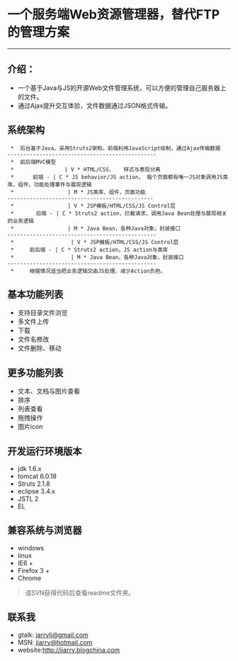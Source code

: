 # 一个服务端Web资源管理器，替代FTP的管理方案 #

---

## 介绍： ##
  * 一个基于Java与JS的开源Web文件管理系统，可以方便的管理自己服务器上的文件。
  * 通过Ajax提升交互体验，文件数据通过JSON格式传输。

## 系统架构 ##
```
 *	后台基于Java，采用Struts2架构，前端利用JavaScript绘制，通过Ajax传输数据
-----------------------------------------------
 *	前后端MVC模型
 *     	          | V * HTML/CSS，	样式与表现分离
 *     	前端 - | C * JS behavior/JS action， 每个页面都有唯一JS对象调用JS类库、组件、功能处理事件与展现逻辑
 *     	           | M * JS类库、组件，页面功能
----------------------------------------------
 *                 | V * JSP模板/HTML/CSS/JS Control层
 *       后端 - | C * Struts2 action，拦截请求，调用Java Bean处理与展现相关的业务逻辑
 *                 | M * Java Bean，各种Java对象，封装接口
-----------------------------------------------
 *                  | V * JSP模板/HTML/CSS/JS Control层
 *     前后端 - | C * Struts2 action，JS action与类库
 *                  | M * Java Bean，各种Java对象，封装接口
-----------------------------------------------
 *     根据情况适当把业务逻辑交由JS处理，减少Action负担。
```

## 基本功能列表 ##
  * 支持目录文件浏览
  * 多文件上传
  * 下载
  * 文件名修改
  * 文件删除、移动


## 更多功能列表 ##
  * 文本、文档与图片查看
  * 排序
  * 列表查看
  * 拖拽操作
  * 图片icon

## 开发运行环境版本 ##
  * jdk 1.6.x
  * tomcat 6.0.18
  * Struts 2.1.8
  * eclipse 3.4.x
  * JSTL 2
  * EL

## 兼容系统与浏览器 ##
  * windows
  * linux
  * IE6 +
  * Firefox 3 +
  * Chrome


> 请SVN获得代码后查看readme文件夹。

## 联系我 ##
  * gtalk: jarryli@gmail.com
  * MSN: jiarry@hotmail.com
  * website:http://jiarry.blogchina.com
